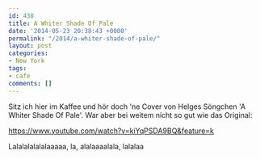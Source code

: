 ```yaml
---
id: 438
title: A Whiter Shade Of Pale
date: '2014-05-23 20:38:43 +0000'
permalink: "/2014/a-whiter-shade-of-pale/"
layout: post
categories:
- New York
tags:
- cafe
comments: []
---
```

Sitz ich hier im Kaffee und hör doch 'ne Cover von Helges Söngchen 'A Whiter Shade Of Pale'. War aber bei weitem nicht so gut wie das Original:

<https://www.youtube.com/watch?v=kiYqPSDA9BQ&feature=k>

Lalalalalalalaaaaa, la, alalaaaalala, lalalaa